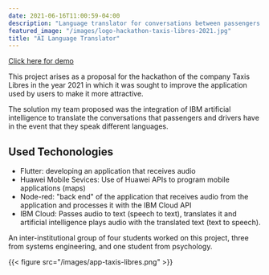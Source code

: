 ```yaml
---
date: 2021-06-16T11:00:59-04:00
description: "Language translator for conversations between passengers and taxi drivers with AI"
featured_image: "/images/logo-hackathon-taxis-libres-2021.jpg"
title: "AI Language Translator"
---
```

[Click here for demo](https://drive.google.com/file/d/1ZWoTqNm-t5jpnTXPMjU2eOY9lK2as1qF/view?usp=sharing)

This project arises as a proposal for the hackathon of the company Taxis Libres in the year 2021
in which it was sought to improve the application used by users to make it more attractive.

The solution my team proposed was the integration of IBM artificial intelligence to
translate the conversations that passengers and drivers have in the event that they speak different languages.

## Used Techonologies
* Flutter: developing an application that receives audio
* Huawei Mobile Sevices: Use of Huawei APIs to program mobile applications (maps)
* Node-red: "back end" of the application that receives audio from the application and processes it with the IBM Cloud API
* IBM Cloud: Passes audio to text (speech to text), translates it and artificial intelligence plays audio with the translated text (text to speech).

An inter-institutional group of four students worked on this project, three from systems engineering, and one student from psychology.

 {{< figure src="/images/app-taxis-libres.png" >}}



